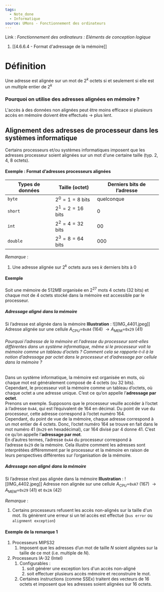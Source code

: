 ```yaml
---
tags:
  - Note_done
  - Informatique
source: UMons - Fonctionnement des ordinateurs
---
```


Link :
_Fonctionnement des ordinateurs : Eléments de conception logique_
1. [[4.6.6.4 - Format d'adressage de la mémoire]]

# Définition
Une adresse est alignée sur un mot de $2^k$ octets si et seulement si elle est un multiple entier de $2^k$

### Pourquoi on utilise des adresses alignées en mémoire ?
L'accès à des données non alignées peut être moins efficace si plusieurs accès en mémoire doivent être effectués → plus lent.

 ## Alignement des adresses de processeur dans les systèmes informatique
Certains processeurs et/ou systèmes informatiques imposent que les adresses processeur soient alignées sur un mot d'une certaine taille (typ. 2, 4, 8 octets).

#### Exemple : Format d’adresses processeurs alignées 
| Types de données | Taille (octet)  | Derniers bits de l’adresse |
| ---------------- | --------------- | -------------------------- |
| `byte`           | $2^0=1=8$ bits  | quelconque                 |
| `short`          | $2^1=2=16$ bits | 0                          |
| `int`            | $2^2=4=32$ bits | 00                         |
| `double`         | $2^3=8=64$ bits | 000                        |

_Remarque_ : 
1. Une adresse alignée sur $2^k$ octets aura ses $k$ derniers bits à 0

#### Exemple
Soit une mémoire de $512MB$ organisée en $2^{27}$ mots 4 octets (32 bits) et chaque mot de 4 octets stocké dans la mémoire est accessible par le processeur.
##### Adressage aligné dans la mémoire 
Si l’adresse est alignée dans la mémoire 
**Illustration** : ![[IMG_4401.jpeg]]
Adresse alignée sur une cellule  $A_{\text{CPU}}=$`0xA4` (164) $\to A_{\text{MEM}}=$`0x29` (41) 

###### Pourquoi l’adresse de la mémoire et l’adresse du processeur sont-elles différentes dans un système informatique, même si le processeur voit la mémoire comme un tableau d’octets ? Comment cela se rapporte-t-il à la notion d’adressage par octet dans le processeur et d’adressage par cellule dans la mémoire ?
Dans un système informatique, la mémoire est organisée en mots, où chaque mot est généralement composé de 4 octets (ou 32 bits). Cependant, le processeur voit la mémoire comme un tableau d’octets, où chaque octet a une adresse unique. C’est ce qu’on appelle l’**adressage par octet**.
\
Prenons un exemple. Supposons que le processeur veuille accéder à l’octet à l’adresse `0xA4`, qui est l’équivalent de 164 en décimal. Du point de vue du processeur, cette adresse correspond à l’octet numéro 164.
\
Cependant, du point de vue de la mémoire, chaque adresse correspond à un mot entier de 4 octets. Donc, l’octet numéro 164 se trouve en fait dans le mot numéro 41 (`0x29` en hexadécimal), car 164 divisé par 4 donne 41. C’est ce qu’on appelle l’**adressage par mot**.
\
En d’autres termes, l’adresse `0xA4` du processeur correspond à l’adresse `0x29` de la mémoire. Cela illustre comment les adresses sont interprétées différemment par le processeur et la mémoire en raison de leurs perspectives différentes sur l’organisation de la mémoire.

##### Adressage non aligné dans la mémoire 
Si l’adresse n’est pas alignée dans la mémoire 
**Illustration** : ![[IMG_4402.jpeg]]
Adresse non alignée sur une cellule $A_{\text{CPU}}=$`0xA7` (167) $\to A_{\text{MEM}}=$`0x29` (41) et `0x2A` (42)

_Remarque_ :
1. Certains processeurs refusent les accès non-alignés sur la taille d'un mot. Ils génèrent une erreur si un tel accès est effectué (`bus error` ou `alignment exception`)

#### Exemple de la remarque 1 
1. Processeurs MIPS32 
	1. Imposent que les adresses d’un mot de taille $N$ soient alignées sur la taille de ce mot (i.e. multiple de $N$).
2. Processeurs IA-32 (Intel)
	1. Configurables : 
		1. soit générer une exception lors d'un accès non-aligné 
		2. soit effectuer plusieurs accès mémoire et reconstruire le mot.
	2. Certaines instructions (comme SSEx) traitent des vecteurs de 16 octets et imposent que les adresses soient alignées sur 16 octets.
